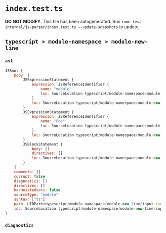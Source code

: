 # `index.test.ts`

**DO NOT MODIFY**. This file has been autogenerated. Run `rome test internal/js-parser/index.test.ts --update-snapshots` to update.

## `typescript > module-namespace > module-new-line`

### `ast`

```javascript
JSRoot {
	body: [
		JSExpressionStatement {
			expression: JSReferenceIdentifier {
				name: "module"
				loc: SourceLocation typescript/module-namespace/module-new-line/input.ts 1:0-1:6 (module)
			}
			loc: SourceLocation typescript/module-namespace/module-new-line/input.ts 1:0-1:6
		}
		JSExpressionStatement {
			expression: JSReferenceIdentifier {
				name: "Foo"
				loc: SourceLocation typescript/module-namespace/module-new-line/input.ts 2:0-2:3 (Foo)
			}
			loc: SourceLocation typescript/module-namespace/module-new-line/input.ts 2:0-2:3
		}
		JSBlockStatement {
			body: []
			directives: []
			loc: SourceLocation typescript/module-namespace/module-new-line/input.ts 3:0-3:2
		}
	]
	comments: []
	corrupt: false
	diagnostics: []
	directives: []
	hasHoistedVars: false
	sourceType: "module"
	syntax: ["ts"]
	path: UIDPath<typescript/module-namespace/module-new-line/input.ts>
	loc: SourceLocation typescript/module-namespace/module-new-line/input.ts 1:0-4:0
}
```

### `diagnostics`

```

```

